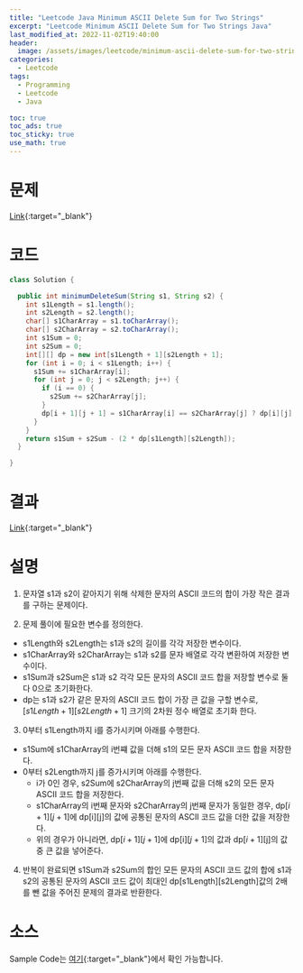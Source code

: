 ```yaml
---
title: "Leetcode Java Minimum ASCII Delete Sum for Two Strings"
excerpt: "Leetcode Minimum ASCII Delete Sum for Two Strings Java"
last_modified_at: 2022-11-02T19:40:00
header:
  image: /assets/images/leetcode/minimum-ascii-delete-sum-for-two-strings.png
categories:
  - Leetcode
tags:
  - Programming
  - Leetcode
  - Java

toc: true
toc_ads: true
toc_sticky: true
use_math: true
---
```

# 문제
[Link](https://leetcode.com/problems/minimum-ascii-delete-sum-for-two-strings){:target="_blank"}

# 코드
```java
class Solution {

  public int minimumDeleteSum(String s1, String s2) {
    int s1Length = s1.length();
    int s2Length = s2.length();
    char[] s1CharArray = s1.toCharArray();
    char[] s2CharArray = s2.toCharArray();
    int s1Sum = 0;
    int s2Sum = 0;
    int[][] dp = new int[s1Length + 1][s2Length + 1];
    for (int i = 0; i < s1Length; i++) {
      s1Sum += s1CharArray[i];
      for (int j = 0; j < s2Length; j++) {
        if (i == 0) {
          s2Sum += s2CharArray[j];
        }
        dp[i + 1][j + 1] = s1CharArray[i] == s2CharArray[j] ? dp[i][j] + s1CharArray[i] : Math.max(dp[i][j + 1], dp[i + 1][j]);
      }
    }
    return s1Sum + s2Sum - (2 * dp[s1Length][s2Length]);
  }

}
```

# 결과
[Link](https://leetcode.com/submissions/detail/835302563/){:target="_blank"}

# 설명
1. 문자열 s1과 s2이 같아지기 위해 삭제한 문자의 ASCII 코드의 합이 가장 작은 결과를 구하는 문제이다.

2. 문제 풀이에 필요한 변수를 정의한다.
- s1Length와 s2Length는 s1과 s2의 길이를 각각 저장한 변수이다.
- s1CharArray와 s2CharArray는 s1과 s2를 문자 배열로 각각 변환하여 저장한 변수이다.
- s1Sum과 s2Sum은 s1과 s2 각각 모든 문자의 ASCII 코드 합을 저장할 변수로 둘 다 0으로 초기화한다.
- dp는 s1과 s2가 같은 문자의 ASCII 코드 합이 가장 큰 값을 구할 변수로, [$s1Length + 1$][$s2Length + 1$] 크기의 2차원 정수 배열로 초기화 한다.

3. 0부터 s1Length까지 i를 증가시키며 아래를 수행한다.
- s1Sum에 s1CharArray의 i번쨰 값을 더해 s1의 모든 문자 ASCII 코드 합을 저장한다.
- 0부터 s2Length까지 j를 증가시키며 아래를 수행한다.
  - i가 0인 경우, s2Sum에 s2CharArray의 j번째 값을 더해 s2의 모든 문자 ASCII 코드 합을 저장한다.
  - s1CharArray의 i번째 문자와 s2CharArray의 j번째 문자가 동일한 경우, dp[$i + 1$][$j + 1$]에 dp[i][j]의 값에 공통된 문자의 ASCII 코드 값을 더한 값을 저장한다.
  - 위의 경우가 아니라면, dp[$i + 1$][$j + 1$]에 dp[i][$j + 1$]의 값과 dp[$i + 1$][j]의 값 중 큰 값을 넣어준다.

4. 반복이 완료되면 s1Sum과 s2Sum의 합인 모든 문자의 ASCII 코드 값의 합에 s1과 s2의 공통된 문자의 ASCII 코드 값이 최대인 dp[s1Length][s2Length]값의 2배를 뺀 값을 주어진 문제의 결과로 반환한다.

# 소스
Sample Code는 [여기](https://github.com/GracefulSoul/leetcode/blob/master/src/main/java/gracefulsoul/problems/MinimumASCIIDeleteSumForTwoStrings.java){:target="_blank"}에서 확인 가능합니다.